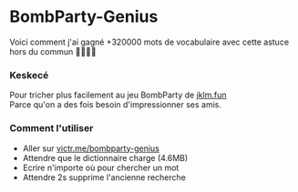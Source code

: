 # BombParty-Genius

Voici comment j'ai gagné +320000 mots de vocabulaire avec cette astuce hors du commun 🤯🤯😲😲

### Keskecé

Pour tricher plus facilement au jeu BombParty de [jklm.fun](https://jklm.fun/)  
Parce qu'on a des fois besoin d'impressionner ses amis.

### Comment l'utiliser

-   Aller sur [victr.me/bombparty-genius](https://victr.me/bombparty)
-   Attendre que le dictionnaire charge (4.6MB)
-   Ecrire n'importe où pour chercher un mot
-   Attendre 2s supprime l'ancienne recherche
